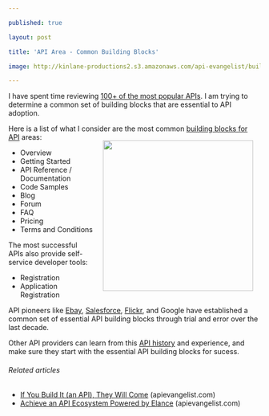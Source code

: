 ---
published: true
layout: post
title: 'API Area - Common Building Blocks'
image: http://kinlane-productions2.s3.amazonaws.com/api-evangelist/building blocks.jpg
---

I have spent time reviewing <a title="100+ Most Popular APIs" href="http://www.programmableweb.com/apis/directory/1?sort=mashups">100+ of the most popular APIs</a>.   I am trying to determine a common set of building blocks that are essential to API adoption.<p>
Here is a list of what I consider are the most common <a title="Building Blocks for API" href="http://www.apievangelist.com/ecosystem-building-blocks.php">building blocks for API</a> areas:
<img style="padding: 15px;" src="https://kinlane-productions2.s3.amazonaws.com/api-evangelist/building blocks.jpg" alt="" width="300" align="right" />
<ul class="mainlist">
	<li>Overview</li>
	<li>Getting Started</li>
	<li>API Reference / Documentation</li>
	<li>Code Samples</li>
	<li>Blog</li>
	<li>Forum</li>
	<li>FAQ</li>
	<li>Pricing</li>
	<li>Terms and Conditions</li>
</ul>
The most successful APIs also provide self-service developer tools:
<ul class="mainlist">
	<li>Registration</li>
	<li>Application Registration</li>
</ul>
API pioneers like <a title="Ebay" href="http://blog.apievangelist.com/2011/01/26/history-of-apis-ebay/">Ebay</a>, <a title="Salesforce" href="http://blog.apievangelist.com/2011/01/28/history-of-apis-salesforce-com/">Salesforce</a>, <a title="Flickr" href="http://blog.apievangelist.com/2011/02/09/history-of-apis-flickr-api/">Flickr</a>, and Google have established a common set of essential API building blocks through trial and error over the last decade.<p>
Other API providers can learn from this <a title="API History" href="http://blog.apievangelist.com/2011/02/10/history-of-apis-birth-through-social/">API history</a> and experience, and make sure they start with the essential API building blocks for sucess.
<h6 class="zemanta-related-title" style="font-size: 1em;">Related articles</h6>
<ul class="zemanta-article-ul">
	<li class="zemanta-article-ul-li"><a href="http://blog.apievangelist.com/2011/02/28/if-you-build-it-they-will-come/">If You Build It (an API), They Will Come</a> (apievangelist.com)</li>
	<li class="zemanta-article-ul-li"><a href="http://blog.apievangelist.com/2011/02/28/achieve-an-api-ecosystem-with-powered-by-elance/">Achieve an API Ecosystem Powered by Elance</a> (apievangelist.com)</li>
</ul>


